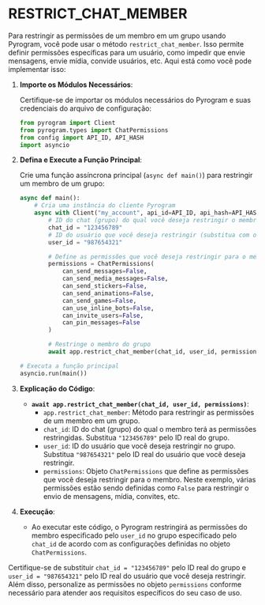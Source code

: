 # RESTRICT_CHAT_MEMBER
Para restringir as permissões de um membro em um grupo usando Pyrogram, você pode usar o método `restrict_chat_member`. Isso permite definir permissões específicas para um usuário, como impedir que envie mensagens, envie mídia, convide usuários, etc. Aqui está como você pode implementar isso:

1. **Importe os Módulos Necessários**:

   Certifique-se de importar os módulos necessários do Pyrogram e suas credenciais do arquivo de configuração:

   ```python
   from pyrogram import Client
   from pyrogram.types import ChatPermissions
   from config import API_ID, API_HASH
   import asyncio
   ```

2. **Defina e Execute a Função Principal**:

   Crie uma função assíncrona principal (`async def main()`) para restringir um membro de um grupo:

   ```python
   async def main():
       # Cria uma instância do cliente Pyrogram
       async with Client("my_account", api_id=API_ID, api_hash=API_HASH) as app:
           # ID do chat (grupo) do qual você deseja restringir o membro (substitua com o ID real do chat)
           chat_id = "123456789"
           # ID do usuário que você deseja restringir (substitua com o ID real do usuário)
           user_id = "987654321"

           # Define as permissões que você deseja restringir para o membro
           permissions = ChatPermissions(
               can_send_messages=False,
               can_send_media_messages=False,
               can_send_stickers=False,
               can_send_animations=False,
               can_send_games=False,
               can_use_inline_bots=False,
               can_invite_users=False,
               can_pin_messages=False
           )

           # Restringe o membro do grupo
           await app.restrict_chat_member(chat_id, user_id, permissions)

   # Executa a função principal
   asyncio.run(main())
   ```

3. **Explicação do Código**:

   - **`await app.restrict_chat_member(chat_id, user_id, permissions)`**:
     - `app.restrict_chat_member`: Método para restringir as permissões de um membro em um grupo.
     - `chat_id`: ID do chat (grupo) do qual o membro terá as permissões restringidas. Substitua `"123456789"` pelo ID real do grupo.
     - `user_id`: ID do usuário que você deseja restringir no grupo. Substitua `"987654321"` pelo ID real do usuário que você deseja restringir.
     - `permissions`: Objeto `ChatPermissions` que define as permissões que você deseja restringir para o membro. Neste exemplo, várias permissões estão sendo definidas como `False` para restringir o envio de mensagens, mídia, convites, etc.

4. **Execução**:

   - Ao executar este código, o Pyrogram restringirá as permissões do membro especificado pelo `user_id` no grupo especificado pelo `chat_id` de acordo com as configurações definidas no objeto `ChatPermissions`.

Certifique-se de substituir `chat_id = "123456789"` pelo ID real do grupo e `user_id = "987654321"` pelo ID real do usuário que você deseja restringir. Além disso, personalize as permissões no objeto `permissions` conforme necessário para atender aos requisitos específicos do seu caso de uso.